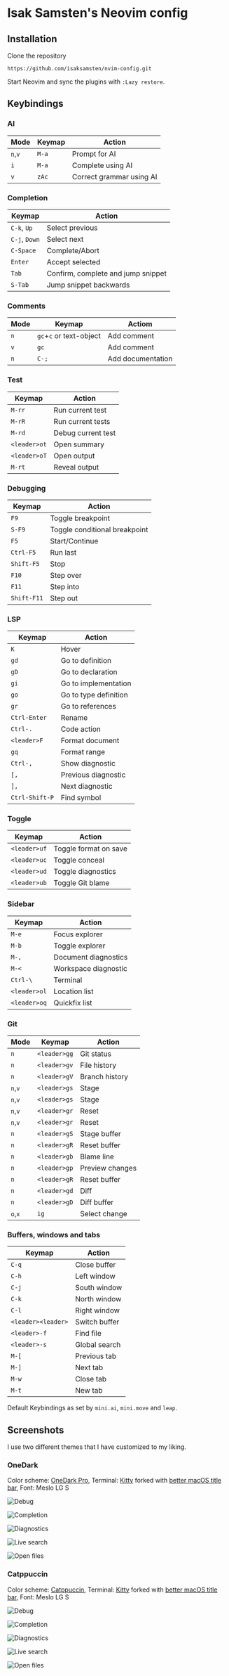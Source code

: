 # Isak Samsten's Neovim config

## Installation

Clone the repository

    https://github.com/isaksamsten/nvim-config.git

Start Neovim and sync the plugins with `:Lazy restore`.

## Keybindings

### AI

| Mode    | Keymap | Action                   |
| ------- | ------ | ------------------------ |
| `n`,`v` | `M-a`  | Prompt for AI            |
| `i`     | `M-a`  | Complete using AI        |
| `v`     | `zAc`  | Correct grammar using AI |

### Completion

| Keymap        | Action                             |
| ------------- | ---------------------------------- |
| `C-k`, `Up`   | Select previous                    |
| `C-j`, `Down` | Select next                        |
| `C-Space`     | Complete/Abort                     |
| `Enter`       | Accept selected                    |
| `Tab`         | Confirm, complete and jump snippet |
| `S-Tab`       | Jump snippet backwards             |

### Comments

| Mode | Keymap                  | Actiom            |
| ---- | ----------------------- | ----------------- |
| `n`  | `gc`+`c` or text-object | Add comment       |
| `v`  | `gc`                    | Add comment       |
| `n`  | `C-;`                   | Add documentation |

### Test

| Keymap       | Action             |
| ------------ | ------------------ |
| `M-rr`       | Run current test   |
| `M-rR`       | Run current tests  |
| `M-rd`       | Debug current test |
| `<leader>ot` | Open summary       |
| `<leader>oT` | Open output        |
| `M-rt`       | Reveal output      |

### Debugging

| Keymap      | Action                        |
| ----------- | ----------------------------- |
| `F9`        | Toggle breakpoint             |
| `S-F9`      | Toggle conditional breakpoint |
| `F5`        | Start/Continue                |
| `Ctrl-F5`   | Run last                      |
| `Shift-F5`  | Stop                          |
| `F10`       | Step over                     |
| `F11`       | Step into                     |
| `Shift-F11` | Step out                      |

### LSP

| Keymap         | Action                |
| -------------- | --------------------- |
| `K`            | Hover                 |
| `gd`           | Go to definition      |
| `gD`           | Go to declaration     |
| `gi`           | Go to implementation  |
| `go`           | Go to type definition |
| `gr`           | Go to references      |
| `Ctrl-Enter`   | Rename                |
| `Ctrl-.`       | Code action           |
| `<leader>F`    | Format document       |
| `gq`           | Format range          |
| `Ctrl-,`       | Show diagnostic       |
| `[,`           | Previous diagnostic   |
| `],`           | Next diagnostic       |
| `Ctrl-Shift-P` | Find symbol           |

### Toggle

| Keymap       | Action                |
| ------------ | --------------------- |
| `<leader>uf` | Toggle format on save |
| `<leader>uc` | Toggle conceal        |
| `<leader>ud` | Toggle diagnostics    |
| `<leader>ub` | Toggle Git blame      |

### Sidebar

| Keymap       | Action               |
| ------------ | -------------------- |
| `M-e`        | Focus explorer       |
| `M-b`        | Toggle explorer      |
| `M-,`        | Document diagnostics |
| `M-<`        | Workspace diagnostic |
| `Ctrl-\`     | Terminal             |
| `<leader>ol` | Location list        |
| `<leader>oq` | Quickfix list        |

### Git

| Mode    | Keymap       | Action          |
| ------- | ------------ | --------------- |
| `n`     | `<leader>gg` | Git status      |
| `n`     | `<leader>gv` | File history    |
| `n`     | `<leader>gV` | Branch history  |
| `n`,`v` | `<leader>gs` | Stage           |
| `n`,`v` | `<leader>gs` | Stage           |
| `n`,`v` | `<leader>gr` | Reset           |
| `n`,`v` | `<leader>gr` | Reset           |
| `n`     | `<leader>gS` | Stage buffer    |
| `n`     | `<leader>gR` | Reset buffer    |
| `n`     | `<leader>gb` | Blame line      |
| `n`     | `<leader>gp` | Preview changes |
| `n`     | `<leader>gR` | Reset buffer    |
| `n`     | `<leader>gd` | Diff            |
| `n`     | `<leader>gD` | Diff buffer     |
| `o`,`x` | `ig`         | Select change   |

### Buffers, windows and tabs

| Keymap             | Action        |
| ------------------ | ------------- |
| `C-q`              | Close buffer  |
| `C-h`              | Left window   |
| `C-j`              | South window  |
| `C-k`              | North window  |
| `C-l`              | Right window  |
| `<leader><leader>` | Switch buffer |
| `<leader>-f`       | Find file     |
| `<leader>-s`       | Global search |
| `M-[`              | Previous tab  |
| `M-]`              | Next tab      |
| `M-w`              | Close tab     |
| `M-t`              | New tab       |

Default Keybindings as set by `mini.ai`, `mini.move` and `leap`.

## Screenshots

I use two different themes that I have customized to my liking.

### OneDark

Color scheme: [OneDark Pro](https://github.com/olimorris/onedarkpro.nvim),
Terminal: [Kitty](https://github.com/kovidgoyal/kitty) forked with [better
macOS title bar](https://github.com/isaksamsten/kitty), Font: Meslo LG S

![Debug](./assets/onedark/debug.png)

![Completion](./assets/onedark/complete.png)

![Diagnostics](./assets/onedark/error.png)

![Live search](./assets/onedark/search.png)

![Open files](./assets/onedark/findfile.png)

### Catppuccin

Color scheme: [Catppuccin](https://github.com/catppuccin/nvim),
Terminal: [Kitty](https://github.com/kovidgoyal/kitty) forked with [better
macOS title bar](https://github.com/isaksamsten/kitty), Font: Meslo LG S

![Debug](./assets/catppuccin/debug.png)

![Completion](./assets/catppuccin/complete.png)

![Diagnostics](./assets/catppuccin/error.png)

![Live search](./assets/catppuccin/search.png)

![Open files](./assets/catppuccin/findfile.png)

